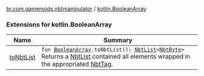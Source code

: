 [br.com.gamemods.nbtmanipulator](../index.md) / [kotlin.BooleanArray](./index.md)

### Extensions for kotlin.BooleanArray

| Name | Summary |
|---|---|
| [toNbtList](to-nbt-list.md) | `fun `[`BooleanArray`](https://kotlinlang.org/api/latest/jvm/stdlib/kotlin/-boolean-array/index.html)`.toNbtList(): `[`NbtList`](../-nbt-list/index.md)`<`[`NbtByte`](../-nbt-byte/index.md)`>`<br>Returns a [NbtList](../-nbt-list/index.md) contained all elements wrapped in the appropriated [NbtTag](../-nbt-tag/index.md). |
